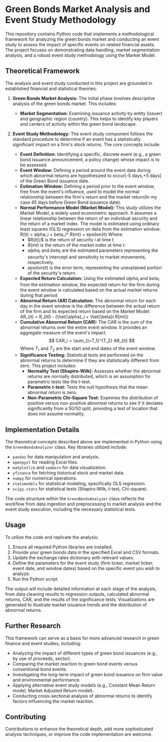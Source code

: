 #  Green Bonds Market Analysis and Event Study Methodology

This repository contains Python code that implements a methodological framework for analyzing the green bonds market and conducting an event study to assess the impact of specific events on related financial assets. The project focuses on demonstrating data handling, market segmentation analysis, and a robust event study methodology using the Market Model.

## Theoretical Framework

The analysis and event study conducted in this project are grounded in established financial and statistical theories:

1.  **Green Bonds Market Analysis:** The initial phase involves descriptive analysis of the green bonds market. This includes:
    *   **Market Segmentation:** Examining issuance activity by entity (issuer) and geographic region (country). This helps to identify key players and centers of activity within the green bond landscape.

2.  **Event Study Methodology:** The event study component follows the standard procedure to determine if an event has a statistically significant impact on a firm's stock returns. The core concepts include:
    *   **Event Definition:** Identifying a specific, discrete event (e.g., a green bond issuance announcement, a policy change) whose impact is to be assessed.
    *   **Event Window:** Defining a period around the event date during which abnormal returns are hypothesized to occur[-5 days,+5 days] of the Green Bond issuance date.
    *   **Estimation Window:** Defining a period prior to the event window, free from the event's influence, used to model the normal relationship between the firm's return and the market return(In my case 45 days before Green Bond issuance date).
    *   **Normal Performance Model (Market Model):** This study utilizes the Market Model, a widely used econometric approach. It assumes a linear relationship between the return of an individual security and the return of a market index. The model is estimated using ordinary least squares (OLS) regression on data from the estimation window:
         R(it) = alpha_i + beta_i* R(mt) + epsilon(it)
        Where:
        *   $R(it)}$ is the return of security *i* at time *t*.
        *   $R(mt)$ is the return of the market index at time *t*.
        *   $alpha_i$ and $beta_i$ are the estimated parameters representing the security's intercept and sensitivity to market movements, respectively.
        *   $epsilon(it)$ is the error term, representing the unexplained portion of the security's return.
    *   **Expected Return Calculation:** Using the estimated $alpha_i$ and $beta_i$ from the estimation window, the expected return for the firm during the event window is calculated based on the actual market returns during that period.
    *   **Abnormal Return (AR) Calculation:** The abnormal return for each day in the event window is the difference between the actual return of the firm and its expected return based on the Market Model:
        AR_(it) = R_(it0 - (\hat{\alpha}_i + \hat{\beta}_i R_{mt})
    *   **Cumulative Abnormal Return (CAR):** The CAR is the sum of the abnormal returns over the entire event window. It provides an aggregate measure of the event's impact.
        $$ CAR_i = \sum_{t=T_1}^{T_2} AR_{it} $$
        Where $T_1$ and $T_2$ are the start and end dates of the event window.
    *   **Significance Testing:** Statistical tests are performed on the abnormal returns to determine if they are statistically different from zero. This project includes:
        *   **Normality Test (Shapiro-Wilk):** Assesses whether the abnormal returns are normally distributed, which is an assumption for parametric tests like the t-test.
        *   **Parametric t-test:** Tests the null hypothesis that the mean abnormal return is zero.
        *   **Non-Parametric Chi-Square Test:** Examines the distribution of positive versus non-positive abnormal returns to see if it deviates significantly from a 50/50 split, providing a test of location that does not assume normality.

## Implementation Details

The theoretical concepts described above are implemented in Python using the `GreenBondsAnalyzer` class. Key libraries utilized include:

-   `pandas` for data manipulation and analysis.
-   `openpyxl` for reading Excel files.
-   `matplotlib` and `seaborn` for data visualization.
-   `yfinance` for fetching historical stock and market data.
-   `numpy` for numerical operations.
-   `statsmodels` for statistical modeling, specifically OLS regression.
-   `scipy.stats` for statistical tests (Shapiro-Wilk, t-test, Chi-square).

The code structure within the `GreenBondsAnalyzer` class reflects the workflow from data ingestion and preprocessing to market analysis and the event study execution, including the necessary statistical tests.

## Usage

To utilize the code and replicate the analysis:

1.  Ensure all required Python libraries are installed.
2.  Provide your green bonds data in the specified Excel and CSV formats.
3.  Update the exchange rates dictionary with relevant values.
4.  Define the parameters for the event study (firm ticker, market ticker, event date, and window dates) based on the specific event you wish to analyze.
5.  Run the Python script.

The output will include detailed information at each stage of the analysis, from data cleaning results to regression outputs, calculated abnormal returns, CAR, and the results of the significance tests. Visualizations are generated to illustrate market issuance trends and the distribution of abnormal returns.

## Further Research

This framework can serve as a basis for more advanced research in green finance and event studies, including:

-   Analyzing the impact of different types of green bond issuances (e.g., by use of proceeds, sector).
-   Comparing the market reaction to green bond events versus conventional bond events.
-   Investigating the long-term impact of green bond issuance on firm value and environmental performance.
-   Applying alternative event study models (e.g., Constant Mean Return model, Market Adjusted Return model).
-   Conducting cross-sectional analysis of abnormal returns to identify factors influencing the market reaction.

## Contributing

Contributions to enhance the theoretical depth, add more sophisticated analysis techniques, or improve the code implementation are welcome.
